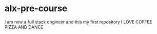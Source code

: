 # alx-pre-course
I am now a full stack engineer and this my first repository
I LOVE COFFEE PIZZA AND DANCE
